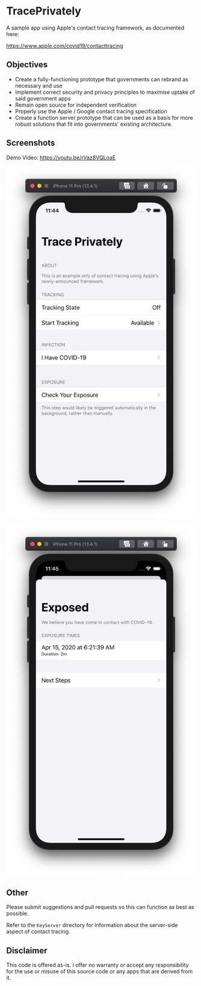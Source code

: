 # TracePrivately
A sample app using Apple's contact tracing framework, as documented here:

https://www.apple.com/covid19/contacttracing

## Objectives

* Create a fully-functioning prototype that governments can rebrand as necessary and use
* Implement correct security and privacy principles to maximise uptake of said government apps
* Remain open source for independent verification
* Properly use the Apple / Google contact tracing specification
* Create a function server prototype that can be used as a basis for more robust solutions that fit into governments' existing architecture.

## Screenshots

Demo Video: https://youtu.be/rVaz8VQLoaE

![Main Window](https://github.com/CrunchyBagel/TracePrivately/blob/master/screenshots/trace-main.png?raw=true)

![Exposed Window](https://github.com/CrunchyBagel/TracePrivately/blob/master/screenshots/trace-exposed.png?raw=true)

## Other

Please submit suggestions and pull requests so this can function as best as possible.

Refer to the `KeyServer` directory for information about the server-side aspect of contact tracing.

## Disclaimer

This code is offered as-is. I offer no warranty or accept any responsibility for the use or misuse of this source code or any apps that are derived from it.
